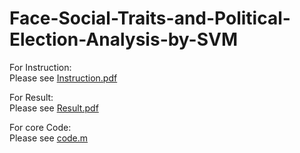 # Face-Social-Traits-and-Political-Election-Analysis-by-SVM
For Instruction:<br/>
Please see [Instruction.pdf](https://github.com/bruce0715/Face-Social-Traits-and-Political-Election-Analysis-by-SVM/blob/master/Instruction.pdf)

For Result:<br/>
Please see [Result.pdf](https://github.com/bruce0715/Face-Social-Traits-and-Political-Election-Analysis-by-SVM/blob/master/Result.pdf)

For core Code: <br/>
Please see [code.m](https://github.com/bruce0715/Face-Social-Traits-and-Political-Election-Analysis-by-SVM/blob/master/code_and_data/code.m)
